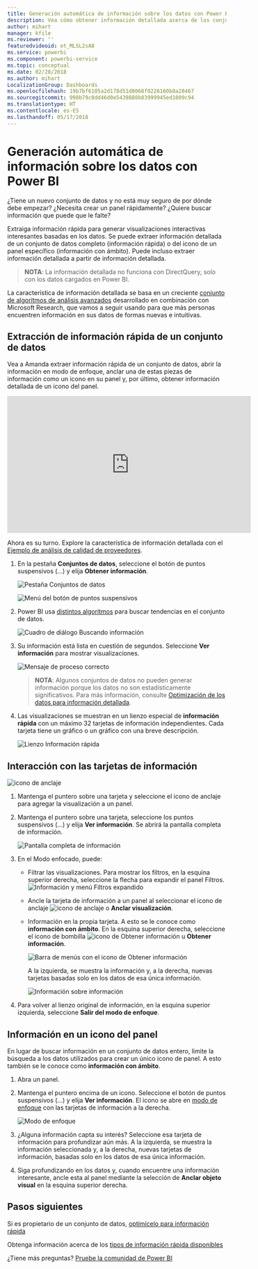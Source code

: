 ```yaml
---
title: Generación automática de información sobre los datos con Power BI
description: Vea cómo obtener información detallada acerca de los conjuntos de datos y los iconos del panel.
author: mihart
manager: kfile
ms.reviewer: ''
featuredvideoid: et_MLSL2sA8
ms.service: powerbi
ms.component: powerbi-service
ms.topic: conceptual
ms.date: 02/28/2018
ms.author: mihart
LocalizationGroup: Dashboards
ms.openlocfilehash: 19b7bf6105a2d178d51d8068f0226160b8a28467
ms.sourcegitcommit: 998b79c0dd46d0e5439888b83999945ed1809c94
ms.translationtype: HT
ms.contentlocale: es-ES
ms.lasthandoff: 05/17/2018
---
```

# <a name="automatically-generate-data-insights-with-power-bi"></a>Generación automática de información sobre los datos con Power BI
¿Tiene un nuevo conjunto de datos y no está muy seguro de por dónde debe empezar?  ¿Necesita crear un panel rápidamente?  ¿Quiere buscar información que puede que le falte?

Extraiga información rápida para generar visualizaciones interactivas interesantes basadas en los datos. Se puede extraer información detallada de un conjunto de datos completo (información rápida) o del icono de un panel específico (información con ámbito). Puede incluso extraer información detallada a partir de información detallada.

> **NOTA**: La información detallada no funciona con DirectQuery, solo con los datos cargados en Power BI.
> 
> 

La característica de información detallada se basa en un creciente [conjunto de algoritmos de análisis avanzados](service-insight-types.md) desarrollado en combinación con Microsoft Research, que vamos a seguir usando para que más personas encuentren información en sus datos de formas nuevas e intuitivas.

## <a name="run-quick-insights-on-a-dataset"></a>Extracción de información rápida de un conjunto de datos
Vea a Amanda extraer información rápida de un conjunto de datos, abrir la información en modo de enfoque, anclar una de estas piezas de información como un icono en su panel y, por último, obtener información detallada de un icono del panel.

<iframe width="560" height="315" src="https://www.youtube.com/embed/et_MLSL2sA8" frameborder="0" allowfullscreen></iframe>


Ahora es su turno. Explore la característica de información detallada con el [Ejemplo de análisis de calidad de proveedores](sample-supplier-quality.md).

1. En la pestaña **Conjuntos de datos**, seleccione el botón de puntos suspensivos (...) y elija **Obtener información**.
   
    ![Pestaña Conjuntos de datos](media/service-insights/power-bi-ellipses.png)
   
    ![Menú del botón de puntos suspensivos](media/service-insights/power-bi-tab.png)
2. Power BI usa [distintos algoritmos](service-insight-types.md) para buscar tendencias en el conjunto de datos.
   
    ![Cuadro de diálogo Buscando información](media/service-insights/pbi_autoinsightssearching.png)
3. Su información está lista en cuestión de segundos.  Seleccione **Ver información** para mostrar visualizaciones.
   
    ![Mensaje de proceso correcto](media/service-insights/pbi_autoinsightsuccess.png)
   
   > **NOTA**: Algunos conjuntos de datos no pueden generar información porque los datos no son estadísticamente significativos.  Para más información, consulte [Optimización de los datos para información detallada](service-insights-optimize.md).
   > 
   > 
1. Las visualizaciones se muestran en un lienzo especial de **información rápida** con un máximo 32 tarjetas de información independientes. Cada tarjeta tiene un gráfico o un gráfico con una breve descripción.
   
    ![Lienzo Información rápida](media/service-insights/power-bi-insights.png)

## <a name="interact-with-the-insight-cards"></a>Interacción con las tarjetas de información
  ![icono de anclaje](media/service-insights/pbi_hover.png)

1. Mantenga el puntero sobre una tarjeta y seleccione el icono de anclaje para agregar la visualización a un panel.
2. Mantenga el puntero sobre una tarjeta, seleccione los puntos suspensivos (...) y elija **Ver información**. Se abrirá la pantalla completa de información.
   
    ![Pantalla completa de información](media/service-insights/power-bi-insight-focus.png)
3. En el Modo enfocado, puede:
   
   * Filtrar las visualizaciones.  Para mostrar los filtros, en la esquina superior derecha, seleccione la flecha para expandir el panel Filtros.
        ![Información y menú Filtros expandido](media/service-insights/power-bi-insights-filter-new.png)
   * Ancle la tarjeta de información a un panel al seleccionar el icono de anclaje ![icono de anclaje](media/service-insights/power-bi-pin-icon.png) o **Anclar visualización**.
   * Información en la propia tarjeta. A esto se le conoce como **información con ámbito**. En la esquina superior derecha, seleccione el icono de bombilla ![icono de Obtener información](media/service-insights/power-bi-bulb-icon.png) u **Obtener información**.
     
       ![Barra de menús con el icono de Obtener información](media/service-insights/pbi-autoinsights-tile.png)
     
     A la izquierda, se muestra la información y, a la derecha, nuevas tarjetas basadas solo en los datos de esa única información.
     
       ![Información sobre información](media/service-insights/power-bi-insights-on-insights-new.png)
4. Para volver al lienzo original de información, en la esquina superior izquierda, seleccione **Salir del modo de enfoque**.

## <a name="run-insights-on-a-dashboard-tile"></a>Información en un icono del panel
En lugar de buscar información en un conjunto de datos entero, limite la búsqueda a los datos utilizados para crear un único icono de panel. A esto también se le conoce como **información con ámbito**.

1. Abra un panel.
2. Mantenga el puntero encima de un icono. Seleccione el botón de puntos suspensivos (...) y elija **Ver información**. El icono se abre en [modo de enfoque](service-focus-mode.md) con las tarjetas de información a la derecha.    
   
    ![Modo de enfoque](media/service-insights/pbi-insights-tile.png)    
4. ¿Alguna información capta su interés? Seleccione esa tarjeta de información para profundizar aún más. A la izquierda, se muestra la información seleccionada y, a la derecha, nuevas tarjetas de información, basadas solo en los datos de esa única información.    
6. Siga profundizando en los datos y, cuando encuentre una información interesante, ancle esta al panel mediante la selección de **Anclar objeto visual** en la esquina superior derecha.

## <a name="next-steps"></a>Pasos siguientes
Si es propietario de un conjunto de datos, [optimícelo para información rápida](service-insights-optimize.md)

Obtenga información acerca de los [tipos de información rápida disponibles](service-insight-types.md)

¿Tiene más preguntas? [Pruebe la comunidad de Power BI](http://community.powerbi.com/)


